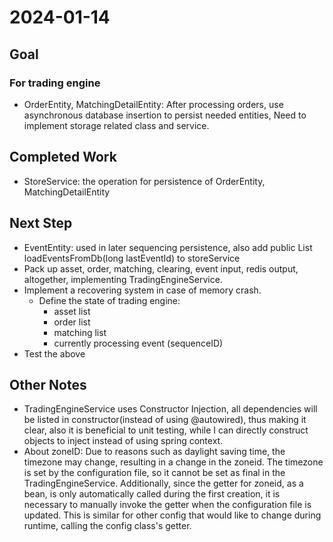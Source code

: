 # 2024-01-14

## Goal
### For trading engine
- OrderEntity, MatchingDetailEntity: After processing orders, use asynchronous database insertion to persist needed entities, Need to implement storage related class and service.



## Completed Work
- StoreService: the operation for persistence of OrderEntity, MatchingDetailEntity
## Next Step
- EventEntity: used in later sequencing persistence, also add public List<BaseEvent> loadEventsFromDb(long lastEventId) to storeService
- Pack up asset, order, matching, clearing, event input, redis output, altogether, implementing TradingEngineService.
- Implement a recovering system in case of memory crash.
    - Define the state of trading engine:
        - asset list
        - order list
        - matching list
        - currently processing event (sequenceID)
- Test the above
## Other Notes
- TradingEngineService uses Constructor Injection, all dependencies will be listed in constructor(instead of using @autowired), thus making it clear, also it is beneficial to unit testing, while I can directly construct objects to inject instead of using spring context.
- About zoneID: Due to reasons such as daylight saving time, the timezone may change, resulting in a change in the zoneid. The timezone is set by the configuration file, so it cannot be set as final in the TradingEngineService. Additionally, since the getter for zoneid, as a bean, is only automatically called during the first creation, it is necessary to manually invoke the getter when the configuration file is updated. This is similar for other config that would like to change during runtime, calling the config class's getter.
